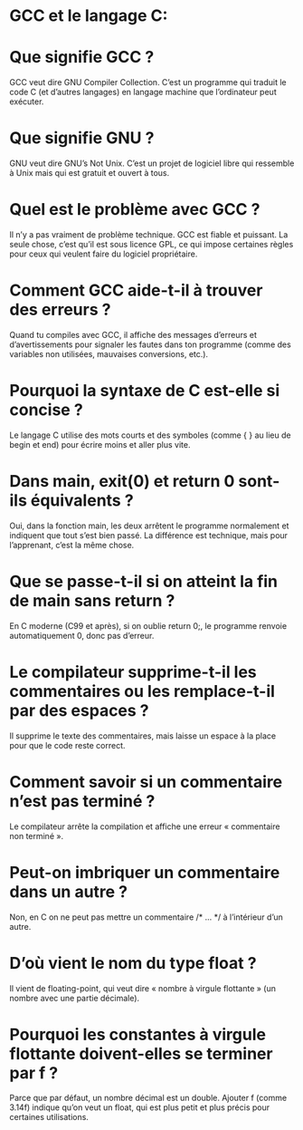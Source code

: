 <h1>GCC et le langage C:</h1>

<h1>Que signifie GCC ?</h1>
GCC veut dire GNU Compiler Collection. C’est un programme qui traduit le code C (et d’autres langages) en langage machine que l’ordinateur peut exécuter.

<h1>Que signifie GNU ?</h1>
GNU veut dire GNU’s Not Unix. C’est un projet de logiciel libre qui ressemble à Unix mais qui est gratuit et ouvert à tous.

<h1>Quel est le problème avec GCC ?</h1>
Il n’y a pas vraiment de problème technique. GCC est fiable et puissant. La seule chose, c’est qu’il est sous licence GPL, ce qui impose certaines règles pour ceux qui veulent faire du logiciel propriétaire.

<h1>Comment GCC aide-t-il à trouver des erreurs ?</h1>
Quand tu compiles avec GCC, il affiche des messages d’erreurs et d’avertissements pour signaler les fautes dans ton programme (comme des variables non utilisées, mauvaises conversions, etc.).

<h1>Pourquoi la syntaxe de C est-elle si concise ?</h1>
Le langage C utilise des mots courts et des symboles (comme { } au lieu de begin et end) pour écrire moins et aller plus vite.

<h1>Dans main, exit(0) et return 0 sont-ils équivalents ?</h1>
Oui, dans la fonction main, les deux arrêtent le programme normalement et indiquent que tout s’est bien passé. La différence est technique, mais pour l’apprenant, c’est la même chose.

<h1>Que se passe-t-il si on atteint la fin de main sans return ?</h1>
En C moderne (C99 et après), si on oublie return 0;, le programme renvoie automatiquement 0, donc pas d’erreur.

<h1>Le compilateur supprime-t-il les commentaires ou les remplace-t-il par des espaces ?</h1>
Il supprime le texte des commentaires, mais laisse un espace à la place pour que le code reste correct.

<h1>Comment savoir si un commentaire n’est pas terminé ?</h1>
Le compilateur arrête la compilation et affiche une erreur « commentaire non terminé ».

<h1>Peut-on imbriquer un commentaire dans un autre ?</h1>
Non, en C on ne peut pas mettre un commentaire /* ... */ à l’intérieur d’un autre.

<h1>D’où vient le nom du type float ?</h1>
Il vient de floating-point, qui veut dire « nombre à virgule flottante » (un nombre avec une partie décimale).

<h1>Pourquoi les constantes à virgule flottante doivent-elles se terminer par f ?</h1>
Parce que par défaut, un nombre décimal est un double. Ajouter f (comme 3.14f) indique qu’on veut un float, qui est plus petit et plus précis pour certaines utilisations.